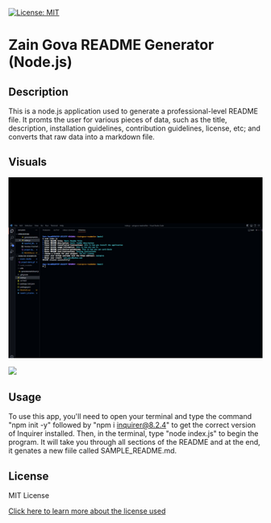 [![License: MIT](https://img.shields.io/badge/License-MIT-yellow.svg)](https://opensource.org/licenses/MIT)

# Zain Gova README Generator (Node.js)

## Description

This is a node.js application used to generate a professional-level README file. It promts the user for various pieces of data, such as the title, description, installation guidelines, contribution guidelines, license, etc; and converts that raw data into a markdown file.

## Visuals

![](./assets/media/terminal-screenshot.png)

![](./assets/media/project-demo.gif)

## Usage

To use this app, you'll need to open your terminal and type the command "npm init -y" followed by "npm i inquirer@8.2.4" to get the correct version of Inquirer installed. Then, in the terminal, type "node index.js" to begin the program. It will take you through all sections of the README and at the end, it genates a new fiile called SAMPLE_README.md.

## License

MIT License

[Click here to learn more about the license used](https://opensource.org/licenses/MIT)